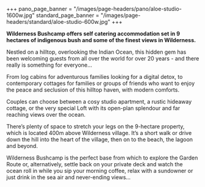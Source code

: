 +++
pano_page_banner = "/images/page-headers/pano/aloe-studio-1600w.jpg"
standard_page_banner = "/images/page-headers/standard/aloe-studio-600w.jpg"
+++

__Wilderness Bushcamp offers self catering accommodation set in 9 hectares of indigenous bush and some of the finest views in Wilderness.__

Nestled on a hilltop, overlooking the Indian Ocean, this hidden gem has been welcoming guests from all over the world for over 20 years - and there really is something for everyone…

From log cabins for adventurous families looking for a digital detox, to contemporary cottages for families or groups of friends who want to enjoy the peace and seclusion of this hilltop haven, with modern comforts.

Couples can choose between a cosy studio apartment, a rustic hideaway cottage, or the very special Loft with its open-plan splendour and far reaching views over the ocean.

There’s plenty of space to stretch your legs on the 9-hectare property, which is located 400m above Wilderness village. It’s a short walk or drive down the hill into the heart of the village, then on to the beach, the lagoon and beyond.

Wilderness Bushcamp is the perfect base from which to explore the Garden Route or, alternatively, settle back on your private deck and watch the ocean roll in while you sip your morning coffee, relax with a sundowner or just drink in the sea air and never-ending views…